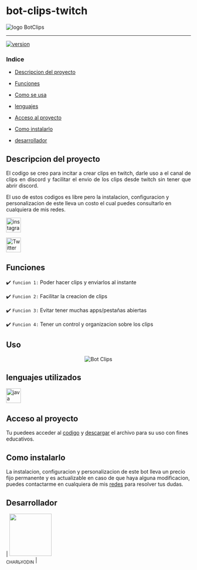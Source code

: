 # bot-clips-twitch

![logo BotClips](https://images.png)

<hr>

<p align="left"><a href="https://bit.ly/3OeOn57"><img src="https://img.shields.io/badge/version-2.0-5aff59?style=flat&link=https://bit.ly/3OeOn57" alt="version" /></a></p>

### Indice 

- [Descripcion del proyecto](#Descripcion-del-proyecto)

- [Funciones](#funciones)

- [Como se usa](#Uso)

- [lenguajes](#lenguajes-utilizados)

- [Acceso al proyecto](#Acceso-al-proyecto)

- [Como instalarlo](#Como-instalarlo)

- [desarrollador](#desarrollador)

## Descripcion del proyecto 

<p align="justify">
  El codigo se creo para incitar a crear clips en twitch, darle uso a el canal de clips en discord y facilitar el envio de los clips desde twitch sin tener que abrir discord.
  
  El uso de estos codigos es libre pero la instalacion, configuracion y personalizacion de este lleva un costo el cual puedes consultarlo en cualquiera de mis redes.
  
<p align="left"><a href="https://www.instagram.com/charly0din" target="_blank"> <img src="https://img.icons8.com/ios-glyphs/30/EBEBEB/instagram-new.png" alt="instagramCharlyodin" width="40" height="40"/> </a>
</p>

<p align="left"><a href="https://twitter.com/charlyodin" target="_blank"> <img src="https://img.icons8.com/office/16/000000/twitter.png" alt="TwitterCharlyodin" width="40" height="40"/> </a>
</p>

## Funciones

:heavy_check_mark: `funcion 1:` Poder hacer clips y enviarlos al instante

:heavy_check_mark: `Funcion 2:` Facilitar la creacion de clips

:heavy_check_mark: `Funcion 3:` Evitar tener muchas apps/pestañas abiertas

:heavy_check_mark: `Funcion 4:` Tener un control y organizacion sobre los clips

## Uso

<div align="center">

![Bot Clips](https://cdn.discordapp.com/attachments/867186873688784916/991043017232220180/Edited_20220626_204846_AdobeExpress.gif)

  </div>

###

## lenguajes utilizados

<a href="https://www.javascript.com" target=_blank> <img src="https://img.icons8.com/color/48/EBEBEB/javascript--v1.png" alt="java" width="40" height="40"/></a> 

###

## Acceso al proyecto

Tu puedees acceder al [codigo](https://github.com/CHARLYODIN/bot-clips-twitch) y [descargar](https://github.com/charlyodin/bot-clips-twitch/archive/refs/heads/main.zip) el archivo para su uso con fines educativos.

## Como instalarlo

La instalacion, configuracion y personalizacion de este bot lleva un precio fijo permanente y es actualizable en caso de que haya alguna modificacion, puedes contactarme en cualquiera de mis [redes](https://linktr.ee/CHARLYODIN) para resolver tus dudas.

## Desarrollador

| [<img src="https://cdn.discordapp.com/avatars/404807539398672397/d2134657b72ebf31de7c9f957dfbc099.png?size=4096" width=115><br><sub>CHARLYODIN</sub>](https://github.com/charlyodin) |
